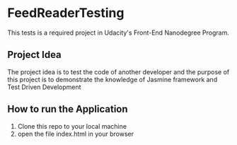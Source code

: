 # FeedReaderTesting
This tests is a required project in Udacity's Front-End Nanodegree Program.
## Project Idea
The project idea is to test the code of another developer and the purpose of this project is to demonstrate the knowledge of Jasmine framework and Test Driven Development
## How to run the Application
1. Clone this repo to your local machine
2. open the file index.html in your browser
